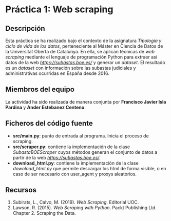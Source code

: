 # Práctica 1: Web scraping

## Descripción

Esta práctica se ha realizado bajo el contexto de la asignatura _Tipología y ciclo de vida de los datos_, perteneciente al Máster en Ciencia de Datos de la Universitat Oberta de Catalunya. En ella, se aplican técnicas de _web scraping_ mediante el lenguaje de programación Python para extraer así datos de la web _https://subastas.boe.es/_ y generar un _dataset_.
El resultado es un _dataset_ con información sobre las subastas judiciales y administrativas ocurridas en España desde 2016.

## Miembros del equipo

La actividad ha sido realizada de manera conjunta por **Francisco Javier Isla Pardina** y **Ander Estebanez Centeno**.

## Ficheros del código fuente

* **src/main.py**: punto de entrada al programa. Inicia el proceso de scraping.
* **src/scraper.py**: contiene la implementación de la clase _SubastaBOEScraper_ cuyos métodos generan el conjunto de datos a partir de la web _https://subastas.boe.es/_.
* **download_html.py**: contiene la implementación de la clase _download_html.py_ que permite descargar los html de forma visible, o en caso de ser necesario con user_agent y proxys aleatorios.

## Recursos

1. Subirats, L., Calvo, M. (2019). _Web Scraping_. Editorial UOC.
2. Lawson, R. (2015). _Web Scraping with Python_. Packt Publishing Ltd. Chapter 2. Scraping the Data.
